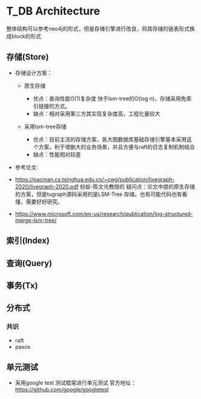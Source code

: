 # T_DB Architecture

整体结构可以参考neo4j的形式，但是存储引擎进行改良，将其存储的链表形式换成block的形式

## 存储(Store)
* 存储设计方案：
  * 原生存储
    * 优点：查询性能O(1)复杂度 快于lsm-tree的O(log n)，存储采用免索引链接的方式。
    * 缺点：相对采用第三方其实现复杂度高，工程化量较大

  * 采用lsm-tree存储
    * 优点：目前主流的存储方案，各大图数据库基础存储引擎基本采用这个方案，利于增删大的业务场景，并且方便与raft的日志复制机制结合
    * 缺点：性能相对较差


* 参考论文:
* https://pacman.cs.tsinghua.edu.cn/~cwg/publication/livegraph-2020/livegraph-2020.pdf  蚂蚁-陈文光教授的
  疑问点：论文中提的原生存储的方案，但是tugraph源码采用的是LSM-Tree 存储。也有可能代码也有看懂，需要好好研究。

* https://www.microsoft.com/en-us/research/publication/log-structured-merge-lsm-tree/



## 索引(Index) 

## 查询(Query)

## 事务(Tx)

## 分布式
### 共识
* raft
* paxos

## 单元测试
* 采用google test 测试框架进行单元测试
  官方地址： https://github.com/google/googletest
